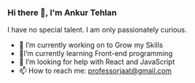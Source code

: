 ### Hi there 👋, I'm Ankur Tehlan
I have no special talent. I am only passionately curious.


- 🔭 I’m currently working on to Grow my Skills
- 🌱I’m currently learning Front-end programming 
- 🤔  I’m looking for help with React and JavaScript
- 📫 How to reach me: professorjaat@gmail.com
